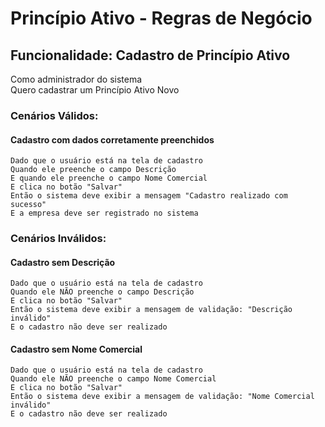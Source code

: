 # Princípio Ativo - Regras de Negócio

## Funcionalidade: Cadastro de Princípio Ativo
  Como administrador do sistema   
  Quero cadastrar um Princípio Ativo Novo

### Cenários Válidos: 

#### Cadastro com dados corretamente preenchidos
    Dado que o usuário está na tela de cadastro
    Quando ele preenche o campo Descrição
    E quando ele preenche o campo Nome Comercial
    E clica no botão "Salvar"
    Então o sistema deve exibir a mensagem "Cadastro realizado com sucesso"
    E a empresa deve ser registrado no sistema

### Cenários Inválidos: 

#### Cadastro sem Descrição
    Dado que o usuário está na tela de cadastro
    Quando ele NÃO preenche o campo Descrição
    E clica no botão "Salvar"
    Então o sistema deve exibir a mensagem de validação: "Descrição inválido"
    E o cadastro não deve ser realizado

#### Cadastro sem Nome Comercial
    Dado que o usuário está na tela de cadastro
    Quando ele NÃO preenche o campo Nome Comercial
    E clica no botão "Salvar"
    Então o sistema deve exibir a mensagem de validação: "Nome Comercial inválido"
    E o cadastro não deve ser realizado
